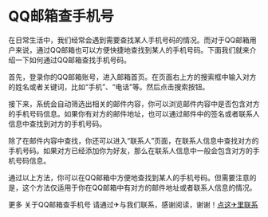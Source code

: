 # QQ邮箱查手机号

在日常生活中，我们经常会遇到需要查找某人手机号码的情况。而对于QQ邮箱用户来说，通过QQ邮箱也可以方便快捷地查找到某人的手机号码。下面我们就来介绍一下如何通过QQ邮箱查找手机号码。

首先，登录你的QQ邮箱账号，进入邮箱首页。在页面右上方的搜索框中输入对方的姓名或者关键词，比如“手机”、“电话”等。然后点击搜索按钮。

接下来，系统会自动筛选出相关的邮件内容，你可以浏览邮件内容中是否包含对方的手机号码信息。如果你有对方的邮件地址，也可以通过邮件中的签名或者联系人信息中查找到对方的手机号码。

除了在邮件内容中查找，你还可以进入“联系人”页面，在联系人信息中查找对方的手机号码。如果对方已经添加你为好友，那么在联系人信息中一般会包含对方的手机号码信息。

通过以上方法，你可以在QQ邮箱中方便地查找到某人的手机号码。但需要注意的是，这个方法仅适用于你在QQ邮箱中有对方的邮件地址或者联系人信息的情况。

更多 关于QQ邮箱查手机号 请通过✈与我们联系，感谢阅读，谢谢！[点这✈里联系](https://lm.k02.cc)